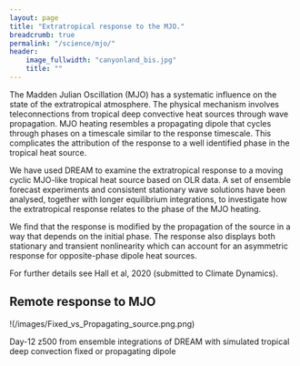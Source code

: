```yaml
---
layout: page
title: "Extratropical response to the MJO."
breadcrumb: true
permalink: "/science/mjo/"
header:
    image_fullwidth: "canyonland_bis.jpg"
    title: ""
---
```


The Madden Julian Oscillation (MJO) has a systematic influence on the state of the extratropical atmosphere. The physical mechanism involves teleconnections from tropical deep convective heat sources through wave propagation. MJO heating resembles a propagating dipole that cycles through phases on a timescale similar to the response timescale. This complicates the attribution of the response to a well identified phase in the tropical heat source. 

We have used DREAM to examine the extratropical response to a moving cyclic MJO-like tropical heat source based on OLR data. A set of ensemble forecast experiments and consistent stationary wave solutions have been analysed, together with longer equilibrium integrations, to investigate how the extratropical response relates to the phase of the MJO heating. 

We find that the response is modified by the propagation of the source in a way that depends on the initial phase. The response also displays both stationary and transient nonlinearity which can account for an asymmetric response for opposite-phase dipole heat sources.

For further details see Hall et al, 2020 (submitted to Climate Dynamics). 

## Remote response to MJO

   !(/images/Fixed_vs_Propagating_source.png.png)

Day-12 z500 from ensemble integrations of DREAM with simulated tropical deep convection fixed or propagating dipole
